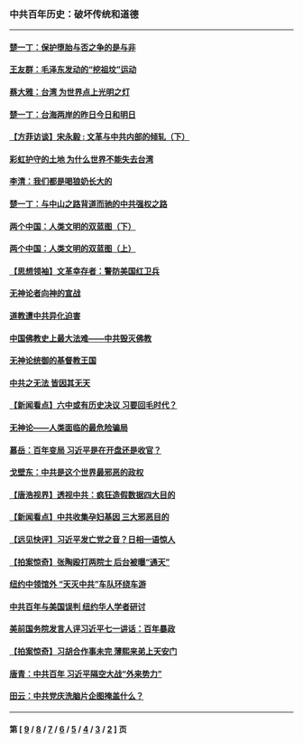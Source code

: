 ### 中共百年历史：破坏传统和道德
---
#### [楚一丁：保护堕胎与否之争的是与非](../../pages/nf1176114/n13815642.md?02110430) 
#### [王友群：毛泽东发动的“挖祖坟”运动](../../pages/nf1176114/n13723639.md?02110430) 
#### [蔡大雅：台湾 为世界点上光明之灯](../../pages/nf1176114/n13531530.md?02110430) 
#### [楚一丁：台海两岸的昨日今日和明日](../../pages/nf1176114/n13531468.md?02110430) 
#### [【方菲访谈】宋永毅 : 文革与中共内部的倾轧（下）](../../pages/nf1176114/n13486836.md?02110430) 
#### [彩虹护守的土地 为什么世界不能失去台湾](../../pages/nf1176114/n13476849.md?02110430) 
#### [李清：我们都是喝狼奶长大的](../../pages/nf1176114/n13471478.md?02110430) 
#### [楚一丁：与中山之路背道而驰的中共强权之路](../../pages/nf1176114/n13437270.md?02110430) 
#### [两个中国：人类文明的双蓝图（下）](../../pages/nf1176114/n13423132.md?02110430) 
#### [两个中国：人类文明的双蓝图（上）](../../pages/nf1176114/n13422687.md?02110430) 
#### [【思想领袖】文革幸存者：警防美国红卫兵](../../pages/nf1176114/n13339289.md?02110430) 
#### [无神论者向神的宣战](../../pages/nf1176114/n13281535.md?02110430) 
#### [道教遭中共异化迫害](../../pages/nf1176114/n13281463.md?02110430) 
#### [中国佛教史上最大法难——中共毁灭佛教](../../pages/nf1176114/n13281397.md?02110430) 
#### [无神论统御的基督教王国](../../pages/nf1176114/n13281280.md?02110430) 
#### [中共之无法 皆因其无天](../../pages/nf1176114/n13281088.md?02110430) 
#### [【新闻看点】六中或有历史决议 习要回毛时代？](../../pages/nf1176114/n13222895.md?02110430) 
#### [无神论——人类面临的最危险骗局](../../pages/nf1176114/n13196137.md?02110430) 
#### [慕岳：百年变局 习近平是在开盘还是收官？](../../pages/nf1176114/n13206516.md?02110430) 
#### [戈壁东：中共是这个世界最邪恶的政权](../../pages/nf1176114/n13085641.md?02110430) 
#### [【唐浩视界】透视中共：疯狂造假数据四大目的](../../pages/nf1176114/n13080590.md?02110430) 
#### [【新闻看点】中共收集孕妇基因 三大邪恶目的](../../pages/nf1176114/n13077182.md?02110430) 
#### [【远见快评】习近平发亡党之音？日相一语惊人](../../pages/nf1176114/n13074809.md?02110430) 
#### [【拍案惊奇】张陶殴打两院士 后台被曝“通天”](../../pages/nf1176114/n13070496.md?02110430) 
#### [纽约中领馆外 “天灭中共”车队环绕车游](../../pages/nf1176114/n13070693.md?02110430) 
#### [中共百年与美国误判 纽约华人学者研讨](../../pages/nf1176114/n13067969.md?02110430) 
#### [美前国务院发言人评习近平七一讲话：百年暴政](../../pages/nf1176114/n13066986.md?02110430) 
#### [【拍案惊奇】习胡合作事未完 薄熙来弟上天安门](../../pages/nf1176114/n13065867.md?02110430) 
#### [唐青：中共百年 习近平隔空大战“外来势力”](../../pages/nf1176114/n13065976.md?02110430) 
#### [田云：中共党庆洗脑片企图掩盖什么？](../../pages/nf1176114/n13064395.md?02110430) 

---
#### 第 [ [9](./9.md?02110430) / [8](./8.md?02110430) / [7](./7.md?02110430) / [6](./6.md?02110430) / [5](./5.md?02110430) / [4](./4.md?02110430) / [3](./3.md?02110430) / [2](./2.md?02110430) ] 页
